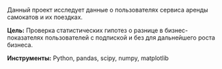 Данный проект исследует данные о пользователях сервиса аренды самокатов и их поездках.

**Цель:** Проверка статистических гипотез о разнице в бизнес-показателях пользователей с подпиской и без для дальнейшего роста бизнеса.

**Инструменты:** Python, pandas, scipy, numpy, matplotlib
